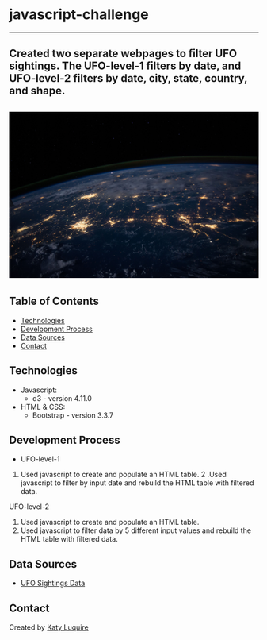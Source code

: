# javascript-challenge
---
Created two separate webpages to filter UFO sightings. The UFO-level-1 filters by date, and UFO-level-2 filters by date, city, state, country, and shape. 
---
![Earth Image](https://github.com/CatherineLuquire/javascript-challenge/blob/master/UFO-level-2/static/images/nasa.jpg)
---
## Table of Contents

* [Technologies](#technologies)
* [Development Process](#development-process)
* [Data Sources](#data-sources)
* [Contact](#contact)

## Technologies
* Javascript:
    * d3 - version 4.11.0
* HTML & CSS:
    * Bootstrap - version 3.3.7
    
## Development Process
* UFO-level-1
1. Used javascript to create and populate an HTML table.
2 .Used javascript to filter by input date and rebuild the HTML table with filtered data.

UFO-level-2
1. Used javascript to create and populate an HTML table.
2. Used javascript to filter data by 5 different input values and rebuild the HTML table with filtered data.

## Data Sources
* [UFO Sightings Data](StarterCode/static/js/data.js)

## Contact
Created by [Katy Luquire](https://github.com/CatherineLuquire)

